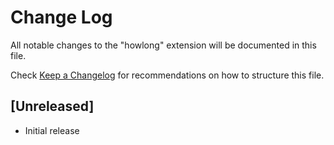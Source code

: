 # Change Log

All notable changes to the "howlong" extension will be documented in this file.

Check [Keep a Changelog](http://keepachangelog.com/) for recommendations on how to structure this file.

## [Unreleased]

- Initial release